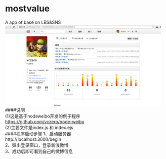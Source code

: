 mostvalue
=========

A app of base on LBS&amp;SNS    
![Alt text](example.png)   
####说明    
(1)这是基于nodeweibo开发的例子程序     
https://github.com/vczero/node-weibo     
(2)主要文件是index.js 和 index.ejs    
####程序启动步骤 
1、启动服务器  
http://localhost:3000/begin    
2、弹出登录窗口，登录新浪微博   
3、成功后即可看到自己的微博信息  